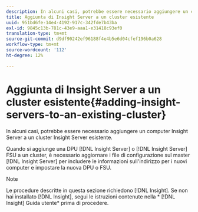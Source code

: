 ```yaml
---
description: In alcuni casi, potrebbe essere necessario aggiungere un computer Insight Server a un cluster Insight Server esistente.
title: Aggiunta di Insight Server a un cluster esistente
uuid: 951bd6fe-14e4-4192-917c-342fde7b43ba
exl-id: 9845c13b-781c-43e9-aaa1-e31418c93ef0
translation-type: tm+mt
source-git-commit: d9df90242ef96188f4e4b5e6d04cfef196b0a628
workflow-type: tm+mt
source-wordcount: '112'
ht-degree: 12%

---
```


# Aggiunta di Insight Server a un cluster esistente{#adding-insight-servers-to-an-existing-cluster}

In alcuni casi, potrebbe essere necessario aggiungere un computer Insight Server a un cluster Insight Server esistente.

Quando si aggiunge una DPU [!DNL Insight Server] o [!DNL Insight Server] FSU a un cluster, è necessario aggiornare i file di configurazione sul master [!DNL Insight Server] per includere le informazioni sull&#39;indirizzo per i nuovi computer e impostare la nuova DPU o FSU.

>[!NOTE]
>
>Le procedure descritte in questa sezione richiedono [!DNL Insight]. Se non hai installato [!DNL Insight], segui le istruzioni contenute nella * [!DNL Insight] Guida utente* prima di procedere.
